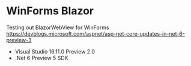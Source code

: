 # WinForms Blazor

Testing out BlazorWebView for WinForms https://devblogs.microsoft.com/aspnet/asp-net-core-updates-in-net-6-preview-3

- Visual Studio 16.11.0 Preview 2.0
- .Net 6 Preview 5 SDK
